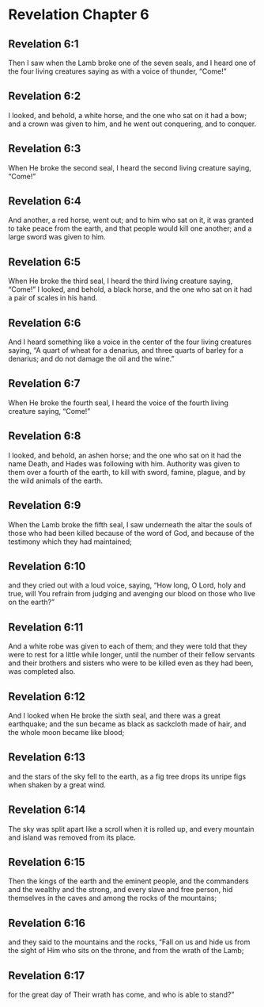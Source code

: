 # Revelation Chapter 6

## Revelation 6:1

Then I saw when the Lamb broke one of the seven seals, and I heard one of the four living creatures saying as with a voice of thunder, “Come!”

## Revelation 6:2

I looked, and behold, a white horse, and the one who sat on it had a bow; and a crown was given to him, and he went out conquering, and to conquer.

## Revelation 6:3

When He broke the second seal, I heard the second living creature saying, “Come!”

## Revelation 6:4

And another, a red horse, went out; and to him who sat on it, it was granted to take peace from the earth, and that people would kill one another; and a large sword was given to him.

## Revelation 6:5

When He broke the third seal, I heard the third living creature saying, “Come!” I looked, and behold, a black horse, and the one who sat on it had a pair of scales in his hand.

## Revelation 6:6

And I heard something like a voice in the center of the four living creatures saying, “A quart of wheat for a denarius, and three quarts of barley for a denarius; and do not damage the oil and the wine.”

## Revelation 6:7

When He broke the fourth seal, I heard the voice of the fourth living creature saying, “Come!”

## Revelation 6:8

I looked, and behold, an ashen horse; and the one who sat on it had the name Death, and Hades was following with him. Authority was given to them over a fourth of the earth, to kill with sword, famine, plague, and by the wild animals of the earth.

## Revelation 6:9

When the Lamb broke the fifth seal, I saw underneath the altar the souls of those who had been killed because of the word of God, and because of the testimony which they had maintained;

## Revelation 6:10

and they cried out with a loud voice, saying, “How long, O Lord, holy and true, will You refrain from judging and avenging our blood on those who live on the earth?”

## Revelation 6:11

And a white robe was given to each of them; and they were told that they were to rest for a little while longer, until the number of their fellow servants and their brothers and sisters who were to be killed even as they had been, was completed also.

## Revelation 6:12

And I looked when He broke the sixth seal, and there was a great earthquake; and the sun became as black as sackcloth made of hair, and the whole moon became like blood;

## Revelation 6:13

and the stars of the sky fell to the earth, as a fig tree drops its unripe figs when shaken by a great wind.

## Revelation 6:14

The sky was split apart like a scroll when it is rolled up, and every mountain and island was removed from its place.

## Revelation 6:15

Then the kings of the earth and the eminent people, and the commanders and the wealthy and the strong, and every slave and free person, hid themselves in the caves and among the rocks of the mountains;

## Revelation 6:16

and they said to the mountains and the rocks, “Fall on us and hide us from the sight of Him who sits on the throne, and from the wrath of the Lamb;

## Revelation 6:17

for the great day of Their wrath has come, and who is able to stand?”
